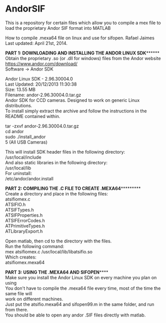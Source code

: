 # AndorSIF
This is a repository for certain files which allow you to compile a mex file to load the proprietary Andor SIF format into MATLAB

How to compile .mexa64 file on linux and use for sifopen.
Rafael Jaimes
Last updated: April 21st, 2014.

********PART 1: DOWNLOADING AND INSTALLING THE ANDOR LINUX SDK**************  
Obtain the proprietary .so (or .dll for windows) files from the Andor website  
https://www.andor.com/download/  
Software -> Andor SDK  

Andor Linux SDK - 2.96.30004.0  
Last Updated: 20/12/2013 11:30:38  
Size: 13.55 MB  
Filename: andor-2.96.30004.0.tar.gz  
Andor SDK for CCD cameras. Designed to work on generic Linux distributions.   
To install simply extract the archive and follow the instructions in the README contained within.   

tar -zxvf andor-2.96.30004.0.tar.gz  
cd andor  
sudo ./install_andor  
5 (All USB Cameras)  

This will install SDK header files in the following directory:  
/usr/local/include  
And also static libraries in the following directory:  
/usr/local/lib  
For uninstall:  
/etc/andor/andor.install  

********PART 2: COMPILING THE .C FILE TO CREATE .MEXA64*****************  
Create a directory and place in the following files:  
atsifiomex.c  
ATSIFIO.h  
ATSIFTypes.h  
ATSIFProperties.h  
ATSIFErrorCodes.h  
ATPrimitiveTypes.h  
ATLibraryExport.h  

Open matlab, then cd to the directory with the files.  
Run the following command:  
mex atsifiomex.c /usr/local/lib/libatsifio.so  
Which creates:  
atsifiomex.mexa64  

**********PART 3: USING THE .MEXA64 AND SIFOPEN**************  
Make sure you install the Andor Linux SDK on every machine you plan on using  
You don't have to compile the .mexa64 file every time, most of the time the same file will  
work on different machines.  
Just put the atsifio.mexa64 and sifopen99.m in the same folder, and run from there.  
You should be able to open any andor .SIF files directly with matlab.  
